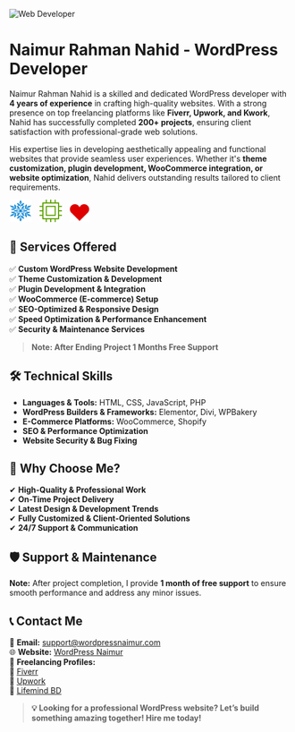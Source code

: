 ![Web Developer](https://www.nijerinfobd.com/wp-content/uploads/2025/02/Naimur-Rahman-Nahid.png)
# Naimur Rahman Nahid - WordPress Developer
Naimur Rahman Nahid is a skilled and dedicated WordPress developer with **4 years of experience** in crafting high-quality websites. With a strong presence on top freelancing platforms like **Fiverr, Upwork, and Kwork**, Nahid has successfully completed **200+ projects**, ensuring client satisfaction with professional-grade web solutions.

His expertise lies in developing aesthetically appealing and functional websites that provide seamless user experiences. Whether it's **theme customization, plugin development, WooCommerce integration, or website optimization**, Nahid delivers outstanding results tailored to client requirements.

<a href='https://archiveprogram.github.com/'><img src='https://raw.githubusercontent.com/acervenky/animated-github-badges/master/assets/acbadge.gif' width='40' height='40'></a> <a href='https://docs.github.com/en/developers'><img src='https://raw.githubusercontent.com/acervenky/animated-github-badges/master/assets/devbadge.gif' width='40' height='40'></a> <a href='https://docs.github.com/en/github/supporting-the-open-source-community-with-github-sponsors'><img src='https://raw.githubusercontent.com/acervenky/animated-github-badges/master/assets/sponsorbadge.gif' width='35' height='35'></a> 

## 🎯 Services Offered
✅ **Custom WordPress Website Development**  
✅ **Theme Customization & Development**  
✅ **Plugin Development & Integration**  
✅ **WooCommerce (E-commerce) Setup**  
✅ **SEO-Optimized & Responsive Design**  
✅ **Speed Optimization & Performance Enhancement**  
✅ **Security & Maintenance Services**
> **Note: After Ending Project 1 Months Free Support**

## 🛠️ Technical Skills
- **Languages & Tools:** HTML, CSS, JavaScript, PHP  
- **WordPress Builders & Frameworks:** Elementor, Divi, WPBakery  
- **E-Commerce Platforms:** WooCommerce, Shopify  
- **SEO & Performance Optimization**  
- **Website Security & Bug Fixing**  

## 🚀 Why Choose Me?
✔ **High-Quality & Professional Work**  
✔ **On-Time Project Delivery**  
✔ **Latest Design & Development Trends**  
✔ **Fully Customized & Client-Oriented Solutions**  
✔ **24/7 Support & Communication**  

## 🛡️ Support & Maintenance
**Note:** After project completion, I provide **1 month of free support** to ensure smooth performance and address any minor issues.  

## 📞 Contact Me
📧 **Email:** support@wordpressnaimur.com  
🌐 **Website:** [WordPress Naimur](https://wordpressnaimur.com)  
💼 **Freelancing Profiles:**  
🔹 [Fiverr](https://www.fiverr.com/wordpressnaimur)  
🔹 [Upwork](https://www.upwork.com/freelancers/~01f469b3013785c827) 
<br>
🔹 [Lifemind BD](https://www.lifemindbd.com/)  

> **💡 Looking for a professional WordPress website? Let’s build something amazing together! Hire me today!**
